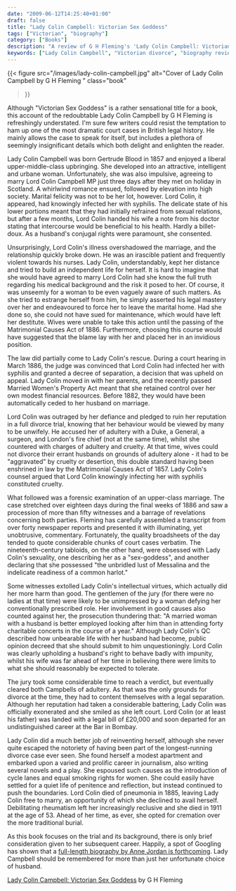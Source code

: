 ```yaml
---
date: "2009-06-12T14:25:40+01:00"
draft: false
title: "Lady Colin Campbell: Victorian Sex Goddess"
tags: ["Victorian", "biography"]
category: ["Books"]
description: "A review of G H Fleming's 'Lady Colin Campbell: Victorian Sex Goddess,' exploring one of British legal history's most dramatic divorce cases. Discover how Gertrude Blood fought her syphilis-raddled husband in court and pioneered women's rights in 1886."
keywords: ["Lady Colin Campbell", "Victorian divorce", "biography review", "Victorian women", "syphilis scandal", "women's rights", "Victorian legal history", "Gertrude Blood"]
---
```


{{< figure
  src="/images/lady-colin-campbell.jpg"
  alt="Cover of Lady Colin Campbell by G H Fleming "
  class="book"
>}}

Although "Victorian Sex Goddess" is a rather sensational title for a book, this account of the redoubtable Lady Colin Campbell by G H Fleming is refreshingly understated. I'm sure few writers could resist the temptation to ham up one of the most dramatic court cases in British legal history. He mainly allows the case to speak for itself, but includes a plethora of seemingly insignificant details which both delight and enlighten the reader.

Lady Colin Campbell was born Gertrude Blood in 1857 and enjoyed a liberal upper-middle-class upbringing. She developed into an attractive, intelligent and urbane woman. Unfortunately, she was also impulsive, agreeing to marry Lord Colin Campbell MP just three days after they met on holiday in Scotland. A whirlwind romance ensued, followed by elevation into high society. Marital felicity was not to be her lot, however. Lord Colin, it appeared, had knowingly infected her with syphilis. The delicate state of his lower portions meant that they had initially refrained from sexual relations, but after a few months, Lord Colin handed his wife a note from his doctor stating that intercourse would be beneficial to his health. Hardly a billet-doux. As a husband's conjugal rights were paramount, she consented.

Unsurprisingly, Lord Colin's illness overshadowed the marriage, and the relationship quickly broke down. He was an irascible patient and frequently violent towards his nurses. Lady Colin, understandably, kept her distance and tried to build an independent life for herself. It is hard to imagine that she would have agreed to marry Lord Colin had she know the full truth regarding his medical background and the risk it posed to her. Of course, it was unseemly for a woman to be even vaguely aware of such matters. As she tried to estrange herself from him, he simply asserted his legal mastery over her and endeavoured to force her to leave the marital home. Had she done so, she could not have sued for maintenance, which would have left her destitute. Wives were unable to take this action until the passing of the Matrimonial Causes Act of 1886. Furthermore, choosing this course would have suggested that the blame lay with her and placed her in an invidious position.

The law did partially come to Lady Colin's rescue. During a court hearing in March 1886, the judge was convinced that Lord Colin had infected her with syphilis and granted a decree of separation, a decision that was upheld on appeal. Lady Colin moved in with her parents, and the recently passed Married Women's Property Act meant that she retained control over her own modest financial resources. Before 1882, they would have been automatically ceded to her husband on marriage.

Lord Colin was outraged by her defiance and pledged to ruin her reputation in a full divorce trial, knowing that her behaviour would be viewed by many to be unwifely. He accused her of adultery with a Duke, a General, a surgeon, and London's fire chief (not at the same time), whilst she countered with charges of adultery and cruelty. At that time, wives could not divorce their errant husbands on grounds of adultery alone - it had to be "aggravated" by cruelty or desertion, this double standard having been enshrined in law by the Matrimonial Causes Act of 1857. Lady Colin's counsel argued that Lord Colin knowingly infecting her with syphilis constituted cruelty.

What followed was a forensic examination of an upper-class marriage. The case stretched over eighteen days during the final weeks of 1886 and saw a procession of more than fifty witnesses and a barrage of revelations concerning both parties. Fleming has carefully assembled a transcript from over forty newspaper reports and presented it with illuminating, yet unobtrusive, commentary. Fortunately, the quality broadsheets of the day tended to quote considerable chunks of court cases verbatim. The nineteenth-century tabloids, on the other hand, were obsessed with Lady Colin's sexuality, one describing her as a "sex-goddess", and another declaring that she possessed "the unbridled lust of Messalina and the indelicate readiness of a common harlot."

Some witnesses extolled Lady Colin's intellectual virtues, which actually did her more harm than good. The gentlemen of the jury (for there were no ladies at that time) were likely to be unimpressed by a woman defying her conventionally prescribed role. Her involvement in good causes also counted against her, the prosecution thundering that: "A married woman with a husband is better employed looking after him than in attending forty charitable concerts in the course of a year." Although Lady Colin's QC described how unbearable life with her husband had become, public opinion decreed that she should submit to him unquestioningly. Lord Colin was clearly upholding a husband's right to behave badly with impunity, whilst his wife was far ahead of her time in believing there were limits to what she should reasonably be expected to tolerate.

The jury took some considerable time to reach a verdict, but eventually cleared both Campbells of adultery. As that was the only grounds for divorce at the time, they had to content themselves with a legal separation. Although her reputation had taken a considerable battering, Lady Colin was officially exonerated and she smiled as she left court. Lord Colin (or at least his father) was landed with a legal bill of £20,000 and soon departed for an undistinguished career at the Bar in Bombay.

Lady Colin did a much better job of reinventing herself, although she never quite escaped the notoriety of having been part of the longest-running divorce case ever seen. She found herself a modest apartment and embarked upon a varied and prolific career in journalism, also writing several novels and a play. She espoused such causes as the introduction of cycle lanes and equal smoking rights for women. She could easily have settled for a quiet life of penitence and reflection, but instead continued to push the boundaries. Lord Colin died of pneumonia in 1885, leaving Lady Colin free to marry, an opportunity of which she declined to avail herself. Debilitating rheumatism left her increasingly reclusive and she died in 1911 at the age of 53. Ahead of her time, as ever, she opted for cremation over the more traditional burial.

As this book focuses on the trial and its background, there is only brief consideration given to her subsequent career. Happily, a spot of Googling has shown that a [full-length biography by Anne Jordan is forthcoming](/posts/love-well-the-hour/). Lady Campbell should be remembered for more than just her unfortunate choice of husband.

[Lady Colin Campbell: Victorian Sex Goddess](https://www.worldofbooks.com/en-gb/products/lady-colin-campbell-victorian-sex-goddess-book-fleming-g-h-9780900075117) by G H Fleming